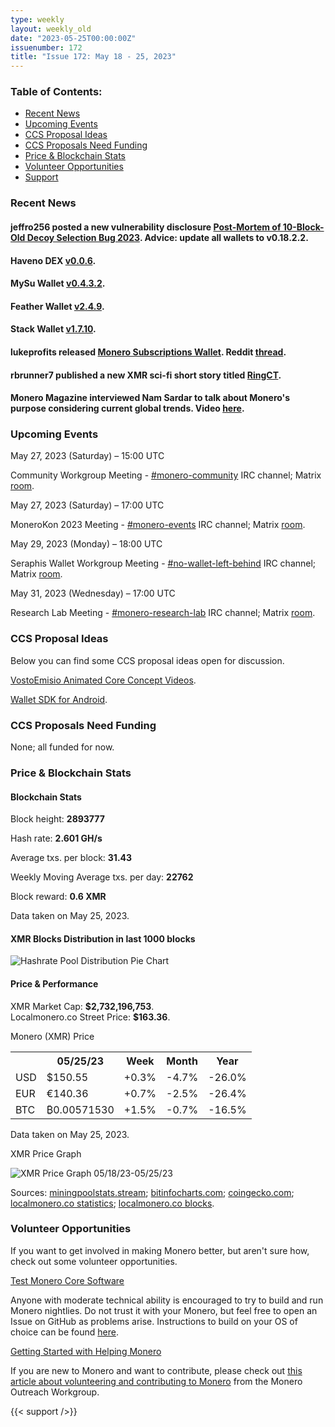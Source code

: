 ```yaml
---
type: weekly
layout: weekly_old
date: "2023-05-25T00:00:00Z"
issuenumber: 172
title: "Issue 172: May 18 - 25, 2023"
---
```


<h3>Table of Contents:</h3>
<ul class="contents">
    <li><a href="#news">Recent News</a></li>
    <li><a href="#events">Upcoming Events</a></li>
    <li><a href="#ideas">CCS Proposal Ideas</a></li>
    <li><a href="#proposals">CCS Proposals Need Funding</a></li>
    <li><a href="#stats">Price & Blockchain Stats</a></li>
    <li><a href="#volunteer">Volunteer Opportunities</a></li>
    <li><a href="#support">Support</a></li>
</ul>

<h3 id="news">Recent News</h3>

<div class="newsbyte">
    <h4>jeffro256 posted a new vulnerability disclosure <a href="https://github.com/monero-project/monero/issues/8872" target="_blank">Post-Mortem of 10-Block-Old Decoy Selection Bug 2023</a>. Advice: update all wallets to v0.18.2.2.</h4>
</div>

<div class="newsbyte">
    <h4>Haveno DEX <a href="https://github.com/haveno-dex/haveno/releases/tag/v0.0.6" target="_blank">v0.0.6</a>.</h4>
</div>

<div class="newsbyte">
    <h4>MySu Wallet <a href="https://mysu.dev/" target="_blank">v0.4.3.2</a>.</h4>
</div>

<div class="newsbyte">
    <h4>Feather Wallet <a href="https://featherwallet.org/download/" target="_blank">v2.4.9</a>.</h4>
</div>

<div class="newsbyte">
    <h4>Stack Wallet <a href="https://github.com/cypherstack/stack_wallet/releases/tag/build_174" target="_blank">v1.7.10</a>.</h4>
</div>

<div class="newsbyte">
    <h4>lukeprofits released <a href="https://github.com/lukeprofits/Monero_Subscriptions_Wallet" target="_blank">Monero Subscriptions Wallet</a>. Reddit <a href="https://teddit.adminforge.de/r/Monero/comments/13lnwql/monero_subscriptions_wallet_available_now/" target="_blank">thread</a>.</h4>
</div>

<div class="newsbyte">
    <h4>rbrunner7 published a new XMR sci-fi short story titled <a href="https://rbrunner7.github.io/ring_ct.html" target="_blank">RingCT</a>.</h4>
</div>

<div class="newsbyte">
    <h4>Monero Magazine interviewed Nam Sardar to talk about Monero's purpose considering current global trends. Video <a href="https://piped.adminforge.de/watch?v=KU_xqzb38-A" target="_blank">here</a>.</h4>
</div>

<h3 id="events">Upcoming Events</h3>

<div class="event">
    <p class="date" markdown="1">May 27, 2023 (Saturday) – 15:00 UTC</p>
    <p markdown="1">Community Workgroup Meeting - <a href="irc://irc.libera.chat/#monero-community" target="_blank">#monero-community</a> IRC channel; Matrix <a href="https://matrix.to/#/#monero-community:monero.social" target="_blank">room</a>.</p>
</div>

<div class="event">
    <p class="date" markdown="1">May 27, 2023 (Saturday) – 17:00 UTC</p>
    <p markdown="1">MoneroKon 2023 Meeting - <a href="irc://irc.libera.chat/#monero-events" target="_blank">#monero-events</a> IRC channel; Matrix <a href="https://matrix.to/#/#monero-events:monero.social" target="_blank">room</a>.</p>
</div>

<div class="event">
    <p class="date" markdown="1">May 29, 2023 (Monday) – 18:00 UTC</p>
    <p markdown="1">Seraphis Wallet Workgroup Meeting - <a href="irc://irc.libera.chat/#no-wallet-left-behind" target="_blank">#no-wallet-left-behind</a> IRC channel; Matrix <a href="https://matrix.to/#/#no-wallet-left-behind:monero.social" target="_blank">room</a>.</p>
</div>

<div class="event">
    <p class="date" markdown="1">May 31, 2023 (Wednesday) – 17:00 UTC</p>
    <p markdown="1">Research Lab Meeting - <a href="irc://irc.libera.chat/#monero-research-lab" target="_blank">#monero-research-lab</a> IRC channel; Matrix <a href="https://matrix.to/#/#monero-research-lab:monero.social" target="_blank">room</a>.</p>
</div>

<h3 id="ideas">CCS Proposal Ideas</h3>

<p>Below you can find some CCS proposal ideas open for discussion.</p>

<div class="proposal">
<p><a href="https://repo.getmonero.org/monero-project/ccs-proposals/-/merge_requests/387" target="_blank">VostoEmisio Animated Core Concept Videos</a>.</p>
</div>

<div class="proposal">
<p><a href="https://repo.getmonero.org/monero-project/ccs-proposals/-/merge_requests/388" target="_blank">Wallet SDK for Android</a>.</p>
</div>

<h3 id="proposals">CCS Proposals Need Funding</h3>

<p>None; all funded for now.</p>

<h3 id="stats">Price & Blockchain Stats</h3>

<h4 class="stat">Blockchain Stats</h4>

<div class="bcstats">
    <p>Block height: <b>2893777</b></p>
    <p>Hash rate: <b>2.601 GH/s</b></p>
    <p>Average txs. per block: <b>31.43</b></p>
    <p>Weekly Moving Average txs. per day: <b>22762</b></p>
    <p>Block reward: <b>0.6 XMR</b></p>
</div>
<p class="note">Data taken on May 25, 2023.</p>

<h4 class="stat">XMR Blocks Distribution in last 1000 blocks</h4>
<p><img src="/img/hashrate-pool-distribution-0525.png" alt="Hashrate Pool Distribution Pie Chart"/></p>

<h4 class="stat" id="price-stat">Price & Performance</h4>

<div class="price-intro">XMR Market Cap: <b>$2,732,196,753</b>.<br/>Localmonero.co Street Price: <b>$163.36</b>.</div>

<p class="table-title">Monero (XMR) Price</p>
<table class="price-table">
  <tr class="row1">
    <th></th>
    <th>05/25/23</th>
    <th>Week</th>
    <th>Month</th>
    <th>Year</th>
  </tr>
  <tr>
    <td data-th="XMR to">USD</td>
    <td data-th="05/25/23">$150.55</td>
    <td data-th="Week" class="green">+0.3%</td>
    <td data-th="Month" class="red">-4.7%</td>
    <td data-th="Year" class="red">-26.0%</td>
  </tr>
  <tr class="row3">
    <td data-th="XMR to">EUR</td>
    <td data-th="05/25/23">€140.36</td>
    <td data-th="Week" class="green">+0.7%</td>
    <td data-th="Month" class="red">-2.5%</td>
    <td data-th="Year" class="red">-26.4%</td>
  </tr>
  <tr>
    <td data-th="XMR to">BTC</td>
    <td data-th="05/25/23">₿0.00571530</td>
    <td data-th="Week" class="green">+1.5%</td>
    <td data-th="Month" class="red">-0.7%</td>
    <td data-th="Year" class="red">-16.5%</td>
  </tr>
</table>
<p class="note">Data taken on May 25, 2023.</p>

<p class="table-title">XMR Price Graph</p>

![XMR Price Graph 05/18/23-05/25/23](/img/weekly-chart-0525.png "XMR Price Graph 05/18/23-05/25/23")

Sources: <a href="https://miningpoolstats.stream/monero" target="_blank">miningpoolstats.stream</a>; <a href="https://bitinfocharts.com/monero/" target="_blank">bitinfocharts.com</a>; <a href="https://www.coingecko.com/en/coins/monero" target="_blank">coingecko.com</a>; <a href="https://localmonero.co/statistics" target="_blank">localmonero.co statistics</a>; <a href="https://localmonero.co/blocks" target="_blank">localmonero.co blocks</a>.

<h3 id="volunteer">Volunteer Opportunities</h3>

<p>If you want to get involved in making Monero better, but aren't sure how, check out some volunteer opportunities.</p>

<div class="newsbyte">
    <p class="date"><a href="https://github.com/monero-project/monero" target="_blank">Test Monero Core Software</a></p>
    <p>Anyone with moderate technical ability is encouraged to try to build and run Monero nightlies. Do not trust it with your Monero, but feel free to open an Issue on GitHub as problems arise. Instructions to build on your OS of choice can be found <a href="https://github.com/monero-project/monero#compiling-monero-from-source" target="_blank">here</a>. </p>
</div>

<div class="newsbyte">
    <p class="date"><a href="https://github.com/monero-project/monero" target="_blank">Getting Started with Helping Monero</a></p>
    <p>If you are new to Monero and want to contribute, please check out <a href="https://www.monerooutreach.org/stories/getting-started-helping-monero.php" target="_blank">this article about volunteering and contributing to Monero</a> from the Monero Outreach Workgroup. </p>
</div>

{{< support />}}

